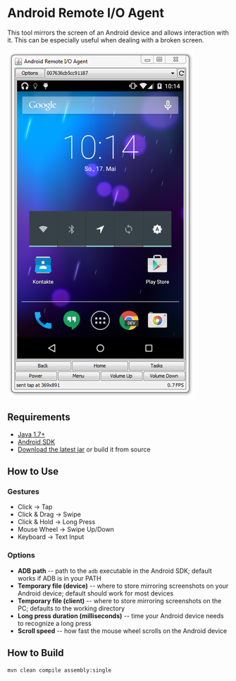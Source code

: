 Android Remote I/O Agent
========================

This tool mirrors the screen of an Android device and allows interaction with it. This can be especially useful when dealing with a broken screen.

![Demo Screenshot](doc/demo.png)



Requirements
------------

* [Java 1.7+](http://java.com/download/)
* [Android SDK](http://developer.android.com/sdk/installing/index.html)
* [Download the latest jar](https://github.com/wue-bros/AndroidRemoteIOAgent/releases) or build it from source



How to Use
----------

### Gestures

* Click &rarr; Tap
* Click & Drag &rarr; Swipe
* Click & Hold &rarr; Long Press
* Mouse Wheel &rarr; Swipe Up/Down
* Keyboard &rarr; Text Input

### Options

* **ADB path** -- path to the `adb` executable in the Android SDK; default works if ADB is in your PATH
* **Temporary file (device)** -- where to store mirroring screenshots on your Android device; default should work for most devices
* **Temporary file (client)** -- where to store mirroring screenshots on the PC; defaults to the working directory
* **Long press duration (milliseconds)** -- time your Android device needs to recognize a long press
* **Scroll speed** -- how fast the mouse wheel scrolls on the Android device



How to Build
------------

    mvn clean compile assembly:single
